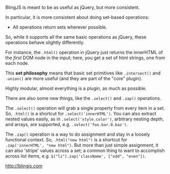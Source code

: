 BlingJS is meant to be as useful as jQuery, but more consistent.

In particular, it is more consistent about doing set-based operations:
* All operations return sets wherever possible.

So, while it supports all the same basic operations as jQuery,
these operations behave slightly differently.

For instance, the `.html()` operation in jQuery just returns the
innerHTML of the _first_ DOM node in the input; here, you get a set of
html strings, one from each node.

This **set philosophy** means that basic set primitives like `.intersect()` and `.union()`
are more useful (and they are part of the "core" plugin).

Highly modular, almost everything is a plugin, as much as possible.

There are also some new things, like the `.select()` and `.zap()` operations.

The `.select()` operation will grab a single property from every item in
a set.  So, `.html()` is a shortcut for `.select('innerHTML')`.  You can also extract
nested values easily, as in `.select('style.color')`, arbitrary nesting depth, and 
arrays, are supported, e.g. `.select('foo.bar.0.baz')`.

The `.zap()` operation is a way to do assignment and stay in a loosely
functional context.  So, `.html("new html")` is a shortcut for
`.zap('innerHTML', "new html")`.  But more than just simple assignment,
it can also 'stripe' values across a set; a common thing to want to
accomplish across list items, e.g. `$("li").zap('className', ["odd", "even"])`.

http://blingjs.com
